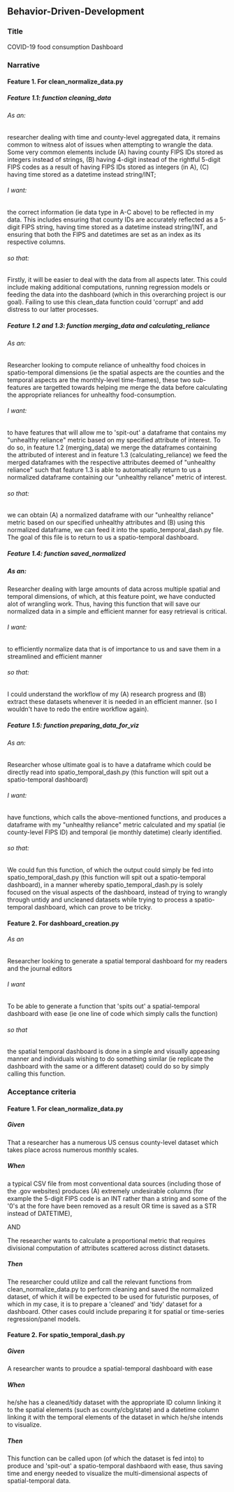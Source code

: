 ## Behavior-Driven-Development

### Title
COVID-19 food consumption Dashboard

### Narrative

#### Feature 1. For clean_normalize_data.py 

##### Feature 1.1: function cleaning_data

###### As an: 
researcher dealing with time and county-level aggregated data, it remains common to witness alot of issues when attempting to wrangle the data. Some very common elements include (A) having county FIPS IDs stored as integers instead of strings, (B) having 4-digit instead of the rightful 5-digit FIPS codes as a result of having FIPS IDs stored as integers (in A), (C) having time stored as a datetime instead string/INT;  

######  I want: 

the correct information (ie data type in A-C above) to be reflected in my data. This includes ensuring that county IDs are accurately reflected as a 5-digit FIPS string, having time stored as a datetime instead string/INT, and ensuring that both the FIPS and datetimes are set as an index as its respective columns. 

######  so that: 

Firstly, it will be easier to deal with the data from all aspects later. This could include making additional computations, running regression models or feeding the data into the dashboard (which in this overarching project is our goal). Failing to use this clean_data function could 'corrupt' and add distress to our latter processes.  

##### Feature 1.2 and 1.3: function merging_data and calculating_reliance

###### As an: 
Researcher looking to compute reliance of unhealthy food choices in spatio-temporal dimensions (ie the spatial aspects are the counties and the temporal aspects are the monthly-level time-frames), these two sub-features are targetted towards helping me merge the data before calculating the appropriate reliances for unhealthy food-consumption. 



###### I want: 

to have features that will allow me to 'spit-out' a dataframe that contains my "unhealthy reliance" metric based on my specified attribute of interest. To do so, in feature 1.2 (merging_data) we merge the dataframes containing the attributed of interest and in feature 1.3 (calculating_reliance) we feed the merged dataframes with the respective attributes deemed of "unhealthy reliance" such that feature 1.3 is able to automatically return to us a normalized dataframe containing our "unhealthy reliance" metric of interest. 



###### so that: 

we can obtain (A) a normalized dataframe with our "unhealthy reliance" metric based on our specified unhealthy attributes and (B) using this normalized dataframe, we can feed it into the spatio_temporal_dash.py file. The goal of this file is to return to us a spatio-temporal dashboard. 


##### Feature 1.4: function saved_normalized 

##### As an:  

Researcher dealing with large amounts of data across multiple spatial and temporal dimensions, of which, at this feature point, we have conducted alot of wrangling work. Thus, having this function that will save our normalized data in a simple and efficient manner for easy retrieval is critical. 


###### I want: 

to efficiently normalize data that is of importance to us and save them in a streamlined and efficient manner

###### so that: 

I could understand the workflow of my (A) research progress and (B) extract these datasets whenever it is needed in an efficient manner. (so I wouldn't have to redo the entire workflow again). 


##### Feature 1.5: function preparing_data_for_viz

###### As an:  

Researcher whose ultimate goal is to have a dataframe which could be directly read into spatio_temporal_dash.py (this function will spit out a spatio-temporal dashboard)


###### I want: 

have functions, which calls the above-mentioned functions, and produces a dataframe with my "unhealthy reliance" metric calculated and my spatial (ie county-level FIPS ID) and temporal (ie monthly datetime) clearly identified. 

###### so that: 

We could fun this function, of which the output could simply be fed into spatio_temporal_dash.py (this function will spit out a spatio-temporal dashboard), in a manner whereby spatio_temporal_dash.py is solely focused on the visual aspects of the dashboard, instead of trying to wrangly through untidy and uncleaned datasets while trying to process a spatio-temporal dashboard, which can prove to be tricky. 



#### Feature 2. For dashboard_creation.py

###### As an

Researcher looking to generate a spatial temporal dashboard for my readers and the journal editors 

###### I want 

To be able to generate a function that 'spits out' a spatial-temporal dashboard with ease (ie one line of code which simply calls the function)

###### so that 

the spatial temporal dashboard is done in a simple and visually appeasing manner and individuals wishing to do something similar (ie replicate the dashboard with the same or a different dataset) could do so by simply calling this function. 

###  Acceptance criteria

#### Feature 1. For clean_normalize_data.py 

##### Given 

That a researcher has a numerous US census county-level dataset which takes place across numerous monthly scales. 

##### When 

a typical CSV file from most conventional data sources (including those of the .gov websites) produces (A) extremely undesirable columns (for example the 5-digit FIPS code is an INT rather than a string and some of the '0's at the fore have been removed as a result OR time is saved as a STR instead of DATETIME), 

AND 

The researcher wants to calculate a proportional metric that requires divisional computation of attributes scattered across distinct datasets. 

##### Then

The researcher could utilize and call the relevant functions from clean_normalize_data.py to perform cleaning and saved the normalized dataset, of which it will be expected to be used for futuristic purposes, of which in my case, it is to prepare a 'cleaned' and 'tidy' dataset for a dashboard. Other cases could include preparing it for spatial or time-series regression/panel models. 


#### Feature 2. For spatio_temporal_dash.py

##### Given 

A researcher wants to proudce a spatial-temporal dashboard with ease 

##### When 

he/she has a cleaned/tidy dataset with the appropriate ID column linking it to the spatial elements (such as county/cbg/state) and a datetime column linking it with the temporal elements of the dataset in which he/she intends to visualize. 

##### Then 

This function can be called upon (of which the dataset is fed into) to produce and 'spit-out' a spatio-temporal dashbaord with ease, thus saving time and energy needed to visualize the multi-dimensional aspects of spatial-temporal data. 

